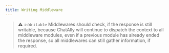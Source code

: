 ```yaml
---
title: Writing Middleware
---
```


> ⚠️ `isWritable` Middlewares should check, if the response is still writable, because ChatAlly will continue to dispatch the context to all middleware modules, even if a previous module has already ended the response, so all middlewares can still gather information, if required.
